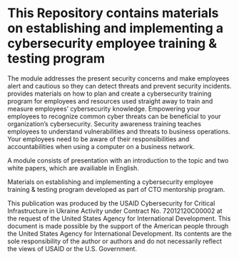 # This Repository contains materials on establishing and implementing a cybersecurity employee training & testing program 

The module addresses the present security concerns and make employees alert and cautious so they can detect threats and prevent security incidents. provides materials on how to plan and create a cybersecurity training program for employees and resources used straight away to train and measure employees’ cybersecurity knowledge. Empowering your employees to recognize common cyber threats can be beneficial to your organization’s cybersecurity. Security awareness training teaches employees to understand vulnerabilities and threats to business operations. Your employees need to be aware of their responsibilities and accountabilities when using a computer on a business network. 

A module consists of presentation with an introduction to the topic and two white papers, which are availiable in English. 

Materials on establishing and implementing a cybersecurity employee training & testing program developed as part of CTO mentorship program.

This publication was produced by the USAID Cybersecurity for Critical Infrastructure in Ukraine Activity under Contract No. 72012120C00002 at the request of the United States Agency for International Development. This document is made possible by the support of the American people through the United States Agency for International Development. Its contents are the sole responsibility of the author or authors and do not necessarily reflect the views of USAID or the U.S. Government.
